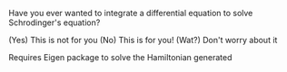 Have you ever wanted to integrate a differential equation to solve Schrodinger's equation?

(Yes) This is not for you
(No) This is for you!
(Wat?) Don't worry about it

Requires Eigen package to solve the Hamiltonian generated